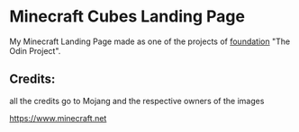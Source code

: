 # Minecraft Cubes Landing Page

My Minecraft Landing Page made as one of the projects of [foundation](https://www.theodinproject.com/paths/foundations/courses/foundations/lessons/landing-page) "The Odin Project". 

## Credits:

all the credits go to Mojang and the respective owners of the images

https://www.minecraft.net